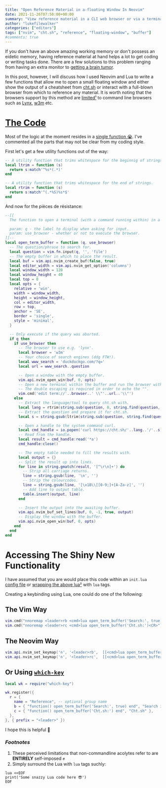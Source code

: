 ```yaml
---
title: "Open Reference Material in a-floating Window In Neovim"
date: 2021-11-26T07:50:00+00:00
summary: "View reference material in a CLI web browser or via a terminal command in a floating window within Neovim."
author: "lukefilewalker"
categories: ["editors"]
tags: ["nvim", "cht.sh", "reference", "floating-window", "buffer"]
#comments: true
---
```


If you don't have an above amazing working memory or don't possess an eidetic memory, having reference material at hand helps a lot to get coding or writing tasks done. There are a few solutions to this problem ranging from having an extra monitor to [getting a brain tumor](https://www.imdb.com/title/tt0117333/). 

In this post, however, I will discuss how I used Neovim and Lua to write a few functions that allow me to open a small floating window and either show the output of a cheatsheet from [cht.sh](http://cht.sh/) or interact with a full-blown browser from which to reference any material. It is worth noting that the browsers support by this method are [limited¹](#_footnotes_) to command line browsers such as [Lynx](http://lynx.browser.org/), [w3m](http://w3m.sourceforge.net/) etc.

# [The Code](https://lkml.org/lkml/2000/8/25/132)

Most of the logic at the moment resides in a [single function 😭](https://en.wikipedia.org/wiki/Single-responsibility_principle). I've commented all the parts that may not be clear from my coding style.

First let's get a few utility functions out of the way:

```lua
-- A utility function that trims whitespace for the beginnig of strings.
local ltrim = function (s)
  return s:match'^%s*(.*)'
end

-- A utility function that trims whitespace for the end of strings.
local rtrim = function (s)
  return s:match'^(.*%S)%s*$'
end
```

And now for the pièces de résistance:

```lua
--[[
  The function to open a terminal (with a command running within) in a floating window.

  param: q - the label to display when asking for input.
  param: use_browser - whether or not to execute the browser.
]]--
local open_term_buffer = function (q, use_browser)
  -- The question/phrase to search for.
  local question = vim.fn.input(q, '', 'file')
  -- The empty buffer in which to place the result.
  local buf = vim.api.nvim_create_buf(false, true)
  local editor_width = vim.api.nvim_get_option('columns')
  local window_width = 120
  local window_height = 40
  local top = 0
  local opts = {
    relative = 'win',
    width = window_width,
    height = window_height,
    col = editor_width,
    row = top,
    anchor = 'SE',
    border = 'single',
    style = 'minimal',
  }

  -- Only execute if the query was aborted.
  if q then
    if use_browser then
      -- The browser to use e.g. 'lynx'.
      local browser = 'w3m'
      -- Your choice of search engines (ddg FTW!).
      local www_search = 'duckduckgo.com/?q='
      local url = www_search..question

      -- Open a window with the empty buffer.
      vim.api.nvim_open_win(buf, 0, opts)
      -- Open a new terminal within the buffer and run the browser with its params.
      -- The double escaping is required in order to echo the "".
      vim.cmd('edit term://'..browser..' \\"'..url..'\\"')
    else
      -- Extract the language/tool to query cht.sh with.
      local lang = rtrim(string.sub(question, 0, string.find(question, ' ')))
      -- Extract the question and prepare it for cht.sh.
      local s = string.gsub(ltrim(string.sub(question, string.find(question, ' '), -1)), '%s', '+')

      -- Open a handle to the system command curl.
      local cmd_handle = io.popen('curl https://cht.sh/'..lang..'/'..s)
      -- Read from the handle.
      local result = cmd_handle:read('*a')
      cmd_handle:close()

      -- The empty table needed to fill the results with.
      local output = {}
      -- Split the result up into lines.
      for line in string.gmatch(result, '[^\r\n]+') do
        -- Strip all carriage returns.
        line = string.gsub(line, '\n', '')
        -- Strip the colourcodes.
        line = string.gsub(line, '[\x1B\\[[0-9;]+[A-Za-z]', '')
        -- Add line to output table.
        table.insert(output, line)
      end

      -- Insert the output into the awaiting buffer.
      vim.api.nvim_buf_set_lines(buf, 0, -1, true, output)
      -- Display the window with the buffer.
      vim.api.nvim_open_win(buf, 0, opts)
    end
  end
end
```

# Accessing The Shiny New Functionality

I have assumed that you are would place this code within an `init.lua` [config file](https://github.com/nanotee/nvim-lua-guide#initlua) or [wrapping the above lua²](#_footnotes_) with `lua` tags.

Creating a keybinding using Lua, one could do one of the following:

## The Vim Way

```lua
vim.cmd("nnoremap <leader>rb <cmd>lua open_term_buffer('Search:', true)<CR>")`
vim.cmd("nnoremap <leader>rc <cmd>lua open_term_buffer('Cht.sh:')<CR>")`
```

## The Neovim Way

```lua
vim.api.nvim_set_keymap('n', '<leader>rb',  [[<cmd>lua open_term_buffer('Search:', true)<CR>]], { noremap = true, silent = true })
vim.api.nvim_set_keymap('n', '<leader>rc',  [[<cmd>lua open_term_buffer('Cht.sh:')<CR>]], { noremap = true, silent = true })
```

## Or Using [`which-key`](https://github.com/folke/which-key.nvim)

```lua
local wk = require("which-key")

wk.register({
  r = {
    name = "Reference", -- optional group name
    b = { "function() open_term_buffer('Search:', true) end", "Search in Browser" },
    c = { "function() open_term_buffer('Cht.sh:') end", "Cht.sh" },
  },
}, { prefix = "<leader>" })
```

I hope this is helpful 🦾

### _Footnotes_

1. These perceived limitations that non-commandline acolytes refer to are **ENTIRELY** self-imposed ✊
2. Simply surround the Lua with `lua` tags suchly:
```vim
lua <<EOF
print('Some snazzy Lua code here 😎')
EOF
```

